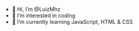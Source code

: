 - 👋 Hi, I’m @LuizMhz
- 👀 I’m interested in coding
- 🌱 I’m currently learning JavaScript, HTML & CSS

<!---
LuizMhz/LuizMhz is a ✨ special ✨ repository because its `README.md` (this file) appears on your GitHub profile.
You can click the Preview link to take a look at your changes.
--->
